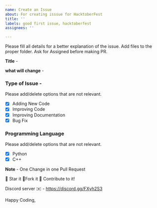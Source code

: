 ```yaml
---
name: Create an Issue
about: For creating isssue for HacktoberFest
title: ''
labels: good first issue, hacktoberfest
assignees: ''

---
```


Please fill all details for a better explanation of the issue. Add files to the proper folder. Ask for Assigned before making PR.

**Title** -

**what will change** -

### Type of Issue -

Please add/delete options that are not relevant.

- [x] Adding New Code
- [x] Improving Code
- [x] Improving Documentation
- [x] Bug Fix

### Programming Language

Please add/delete options that are not relevant.

- [x] Python
- [x] C++

**Note** - One Change in one Pull Request

:star2: Star it :fork_and_knife:Fork it :handshake: Contribute to it!

Discord server ✉️ - https://discord.gg/FXyh2S3

Happy Coding,

